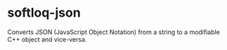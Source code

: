 # softloq-json
Converts JSON (JavaScript Object Notation) from a string to a modifiable C++ object and vice-versa.
